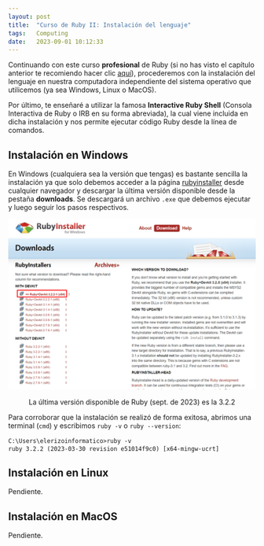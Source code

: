 ```yaml
---
layout: post
title:  "Curso de Ruby II: Instalación del lenguaje"
tags:   Computing
date:   2023-09-01 10:12:33
---
```


Continuando con este curso **profesional** de Ruby (si no has visto el capítulo anterior te recomiendo hacer clic [aquí](https://elerizoinformatico.github.io/2023/08/23/curso-ruby-i/)), procederemos con la instalación del lenguaje en nuestra computadora independiente del sistema operativo que utilicemos (ya sea Windows, Linux o MacOS).

Por último, te enseñaré a utilizar la famosa **Interactive Ruby Shell** (Consola Interactiva de Ruby o IRB en su forma abreviada), la cual viene incluida en dicha instalación y nos permite ejecutar código Ruby desde la línea de comandos.

## Instalación en Windows

En Windows (cualquiera sea la versión que tengas) es bastante sencilla la instalación ya que solo debemos acceder a la página [rubyinstaller](https://rubyinstaller.org/) desde cualquier navegador y descargar la última versión disponible desde la pestaña **downloads**. Se descargará un archivo `.exe` que debemos ejecutar y luego seguir los pasos respectivos.

![Instalación de Ruby en Windows](/assets/img/InstalacionRubyWin.png)
<center>La última versión disponible de Ruby (sept. de 2023) es la 3.2.2</center>

Para corroborar que la instalación se realizó de forma exitosa, abrimos una terminal (`cmd`) y escribimos `ruby -v` o `ruby --version`:

```
C:\Users\elerizoinformatico>ruby -v
ruby 3.2.2 (2023-03-30 revision e51014f9c0) [x64-mingw-ucrt]
```

## Instalación en Linux

Pendiente.

## Instalación en MacOS

Pendiente.
